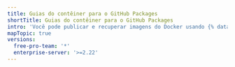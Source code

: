 ```yaml
---
title: Guias do contêiner para o GitHub Packages
shortTitle: Guias do contêiner para o GitHub Packages
intro: 'Você pode publicar e recuperar imagens do Docker usando {% data variables.product.prodname_registry %}.'
mapTopic: true
versions:
  free-pro-team: '*'
  enterprise-server: '>=2.22'
---
```



